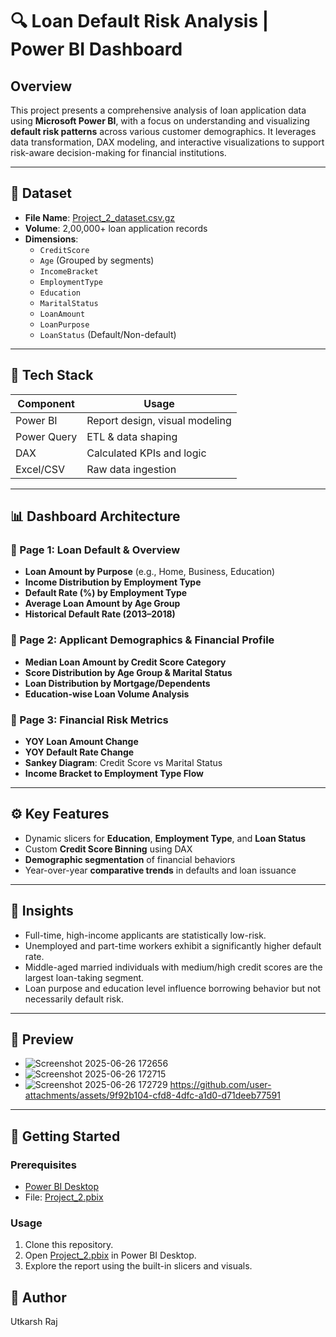 # 🔍 Loan Default Risk Analysis | Power BI Dashboard

## Overview
This project presents a comprehensive analysis of loan application data using **Microsoft Power BI**, with a focus on understanding and visualizing **default risk patterns** across various customer demographics. It leverages data transformation, DAX modeling, and interactive visualizations to support risk-aware decision-making for financial institutions.

---

## 📁 Dataset
- **File Name**: [Project_2_dataset.csv.gz](https://github.com/user-attachments/files/20946231/Project_2_dataset.csv.gz)
- **Volume**: 2,00,000+ loan application records
- **Dimensions**:
  - `CreditScore`
  - `Age` (Grouped by segments)
  - `IncomeBracket`
  - `EmploymentType`
  - `Education`
  - `MaritalStatus`
  - `LoanAmount`
  - `LoanPurpose`
  - `LoanStatus` (Default/Non-default)

---

## 🧱 Tech Stack
| Component       | Usage                             |
|----------------|-----------------------------------|
| Power BI       | Report design, visual modeling    |
| Power Query    | ETL & data shaping                |
| DAX            | Calculated KPIs and logic         |
| Excel/CSV      | Raw data ingestion                |

---

## 📊 Dashboard Architecture

### 📘 Page 1: Loan Default & Overview
- **Loan Amount by Purpose** (e.g., Home, Business, Education)
- **Income Distribution by Employment Type**
- **Default Rate (%) by Employment Type**
- **Average Loan Amount by Age Group**
- **Historical Default Rate (2013–2018)**

### 📙 Page 2: Applicant Demographics & Financial Profile
- **Median Loan Amount by Credit Score Category**
- **Score Distribution by Age Group & Marital Status**
- **Loan Distribution by Mortgage/Dependents**
- **Education-wise Loan Volume Analysis**

### 📗 Page 3: Financial Risk Metrics
- **YOY Loan Amount Change**
- **YOY Default Rate Change**
- **Sankey Diagram**: Credit Score vs Marital Status
- **Income Bracket to Employment Type Flow**

---

## ⚙️ Key Features
- Dynamic slicers for **Education**, **Employment Type**, and **Loan Status**
- Custom **Credit Score Binning** using DAX
- **Demographic segmentation** of financial behaviors
- Year-over-year **comparative trends** in defaults and loan issuance

---

## 🧠 Insights
- Full-time, high-income applicants are statistically low-risk.
- Unemployed and part-time workers exhibit a significantly higher default rate.
- Middle-aged married individuals with medium/high credit scores are the largest loan-taking segment.
- Loan purpose and education level influence borrowing behavior but not necessarily default risk.

---

## 📸 Preview


- ![Screenshot 2025-06-26 172656](https://github.com/user-attachments/assets/d158faca-c29f-4b95-a7ab-a477ed884552)
- ![Screenshot 2025-06-26 172715](https://github.com/user-attachments/assets/f45661c6-27b3-459a-b74a-3bf07ff069eb)
- ![Screenshot 2025-06-26 172729](https://github.com/user-attachments/assets/fa9bda3f-83e7-458c-a7d5-4ba7cfc16bef)
  https://github.com/user-attachments/assets/9f92b104-cfd8-4dfc-a1d0-d71deeb77591




---

## 🚀 Getting Started

### Prerequisites
- [Power BI Desktop](https://powerbi.microsoft.com/desktop/)
- File: [Project_2.pbix](./Project_2.pbix)

### Usage
1. Clone this repository.
2. Open [Project_2.pbix](./Project_2.pbix) in Power BI Desktop.
3. Explore the report using the built-in slicers and visuals.

## 👤 Author
Utkarsh Raj
